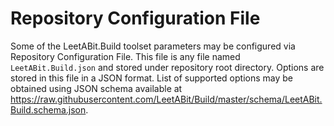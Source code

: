 # Repository Configuration File

Some of the LeetABit.Build toolset parameters may be configured via Repository Configuration File.
This file is any file named `LeetABit.Build.json` and stored under repository root directory.
Options are stored in this file in a JSON format. List of supported options may be obtained using JSON schema
available at https://raw.githubusercontent.com/LeetABit/Build/master/schema/LeetABit.Build.schema.json.
